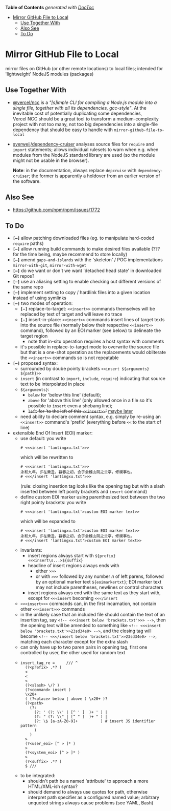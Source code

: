 <!-- START doctoc generated TOC please keep comment here to allow auto update -->
<!-- DON'T EDIT THIS SECTION, INSTEAD RE-RUN doctoc TO UPDATE -->
**Table of Contents**  *generated with [DocToc](https://github.com/thlorenz/doctoc)*

- [Mirror GitHub File to Local](#mirror-github-file-to-local)
  - [Use Together With](#use-together-with)
  - [Also See](#also-see)
  - [To Do](#to-do)

<!-- END doctoc generated TOC please keep comment here to allow auto update -->



# Mirror GitHub File to Local

mirror files on GitHub (or other remote locations) to local files; intended for 'lightweight' NodeJS
modules (packages)

## Use Together With

* [@vercel/ncc](https://github.com/vercel/ncc) is a *"[s]imple CLI for compiling a Node.js module into a
  single file, together with all its dependencies, gcc-style"*. At the inevitable cost of potentially
  duplicating some dependencies, Vercel&nbsp;NCC should be a great tool to transform a medium-complexity
  project with not too many, not too big dependencies into a single-file dependency that should be easy to
  handle with `mirror-github-file-to-local`

* [sverweij/dependency-cruiser](https://github.com/sverweij/dependency-cruiser) analyses source files for
  `require` and `import` statements; allows individual rulesets to warn when e.g. when modules from the
  NodeJS standard library are used (so the module might not be usable in the browser).

  **Note**: in the documentation, always replace `depcruise` with `dependency-cruiser`; the former is
  apparently a holdover from an earlier version of the software.

## Also See

* https://github.com/npm/npm/issues/1772


## To Do

* **`[—]`** allow patching downloaded files (eg. to manipulate hard-coded `require` paths)
* **`[—]`** allow running build commands to make desired files available (??? for the time being, maybe
  recommend to store locally)
* **`[—]`** amend `gaps-and-islands` with the 'skeleton' / POC implementations `mirror-with-git`,
  `mirror-with-wget`
* **`[—]`** do we want or don't we want 'detached head state' in downloaded Git repos?
* **`[—]`** use an aliasing setting to enable checking out different versions of the same repo
* **`[—]`** implement setting to copy / hardlink files into a given location instead of using symlinks
* **`[—]`** two modes of operation:
  * **`[—]`** replace-to-target: `<<insert>>` commands themselves will be replaced by text of target and
    will leave no trace
  * **`[—]`** insert-in-place: `<<insert>>` commands insert lines of target texts into the source file
    (normally below their respective `<<insert>>` command), followed by an EOI marker (see below) to
    delineate the target region
    * note that in-situ operation requires a host syntax with comments
  * it's possible in replace-to-target mode to overwrite the source file but that is a one-shot operation as
    the replacements would obliterate the `<<insert>>` commands so is not repeatable
* **`[—]`** proposed syntax:
  * surrounded by doube pointy brackets `<<insert ${arguments} ${path}>>`
  * `insert` (in contrast to `import`, `include`, `require`) indicating that source text to be interpolated
    in place
  * `${arguments}`:
    * `below` for 'below this line' (default);
    * `above` for 'above this line' (only allowed once in a file so it's possible to `insert` even a shebang
      line);
    * <del>`left` for 'to the left of this `<<insert>>`'</del> <ins>maybe later</ins>
  * need ability to declare comment syntax, e.g. simply by re-using an `<<insert>>` command's 'prefix'
    (everything before `<<` to the start of line)
* extensible End Of Insert (EOI) marker:
  * use default: you write
    ```
    # <<<insert 'lantingxu.txt'>>>
    ```
    which will be rewritten to
    ```
    # <<<insert 'lantingxu.txt'>>>
    永和九年，岁在癸丑，暮春之初，会于会稽山阴之兰亭，修禊事也。
    # <<</insert 'lantingxu.txt'>>>
    ```
    (rule: closing insertion tag looks like the opening tag but with a slash inserted between left pointy
    brackets and `insert` command)
  * define custom EOI marker using parenthesized text between the two right pointy brackets: you write
    ```
    # <<<insert 'lantingxu.txt'>custom EOI marker text>>
    ```
    which will be expanded to
    ```
    # <<<insert 'lantingxu.txt'>custom EOI marker text>>
    永和九年，岁在癸丑，暮春之初，会于会稽山阴之兰亭，修禊事也。
    # <<</insert 'lantingxu.txt'>custom EOI marker text>>
    ```
  * invariants:
    * insert regions always start with `${prefix}<<<insert\s...>${suffix}`
    * headline of insert regions always ends with
      * either `>>>`
      * or with `>>>` followed by any number *n* of left parens, followed by an optional marker text
        `${eoimarkertxt}`; EOI marker text may not include parentheses, newlines or control characters
    * insert regions always end with the same text as they start with, except for `<<<insert` becoming
      `<<</insert`
  * `<<<insert>>>` commands can, in the first incarnation, not contain other `<<<insert>>>` commands
  * in the unlikely case that an included file should contain the text of an insertion tag, say `<!--
    <<<insert below 'brackets.txt'>>> -->`, then the opening text will be amended to something like `<!--
    <<<insert below 'brackets.txt'>>23sd34e0> -->`, and the closing tag will become `<!-- <<</insert below
    'brackets.txt'>>23sd34e0> -->`, matching each character except for the extra slash
  * can only have up to two paren pairs in opening tag, first one controlled by user, the other used for
    random text
  * ```
    insert_tag_re =     /// ^
      (?<prefix> .*? )
      <
      <
      <
      (?<slash> \/? )
      (?<command> insert )
      \x20+
      ( (?<place> below | above ) \x20+ )?
      (?<path>
        (?:
          (?: ' (?: \\' | [^ ' ]  )+ ' ) |
          (?: " (?: \\" | [^ " ]  )+ " ) |
          (?: \$ [a-zA-Z0-9]+          ) # insert JS identifier pattern
          )
        )
      >
      (?<user_eoi> [^ > ]* )
      >
      (?<system_eoi> [^ > ]* )
      >
      (?<suffix> .*? )
      $ ///
    ```
  * to be integrated:
    * shouldn't path be a named 'attribute' to approach a more HTML/XML-ish syntax?
    * should demand to always use quotes for path, otherwise interpret path specifier as a configured named
      value; arbitrary unquoted strings always cause problems (see YAML, Bash)




